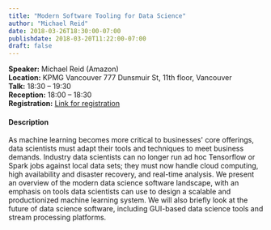 ```yaml
---
title: "Modern Software Tooling for Data Science"
author: "Michael Reid"
date: 2018-03-26T18:30:00-07:00
publishdate: 2018-03-20T11:22:00-07:00
draft: false
---
```



**Speaker:** Michael Reid (Amazon)  
**Location:** KPMG Vancouver 777 Dunsmuir St, 11th floor, Vancouver  
**Talk:** 18:30 &ndash; 19:30  
**Reception:** 18:00 &ndash; 18:30  
**Registration:** [Link for registration](https://tinyurl.com/y893m8pc)  


#### Description

As machine learning becomes more critical to businesses' core offerings, data
scientists must adapt their tools and techniques to meet business
demands. Industry data scientists can no longer run ad hoc Tensorflow or Spark
jobs against local data sets; they must now handle cloud computing, high
availability and disaster recovery, and real-time analysis. We present an
overview of the modern data science software landscape, with an emphasis on
tools data scientists can use to design a scalable and productionized machine
learning system. We will also briefly look at the future of data science
software, including GUI-based data science tools and stream processing
platforms.
